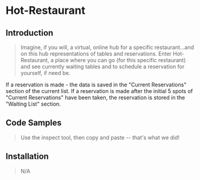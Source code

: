 # Hot-Restaurant

## Introduction

> Imagine, if you will, a virtual, online hub for a specific restaurant...and on this hub representations of tables and reservations. Enter Hot-Restaurant, a place where you can go (for this specific restaurant) and see currently waiting tables and to schedule a reservation for yourself, if need be. 

If a reservation is made - the data is saved in the "Current Reservations" section of the current list. If a reservation is made after the initial 5 spots of "Current Reservations" have been taken, the reservation is stored in the "Waiting List" section.

## Code Samples

> Use the inspect tool, then copy and paste -- that's what we did!

## Installation

> N/A
